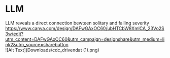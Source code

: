 # LLM
LLM reveals a direct connection bewteen solitary and falling severity
https://www.canva.com/design/DAFwGAxOC60/ubHTCbW8XmlCA_23Vo2S3w/edit?utm_content=DAFwGAxOC60&utm_campaign=designshare&utm_medium=link2&utm_source=sharebutton  
![Alt Text](Downloads/cdc_drivendat (1).png)


